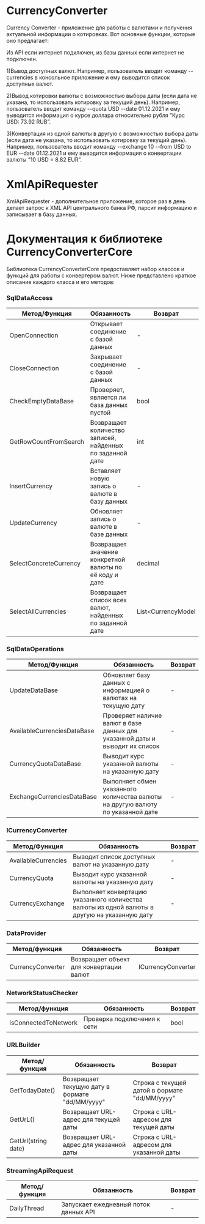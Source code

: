 # CurrencyConverter
Currency Converter - приложение для работы с валютами и получения актуальной информации о котировках. Вот основные функции, которые оно предлагает:

Из API если интернет подключен, из базы данных если интернет не подключен.

1)Вывод доступных валют. Например, пользователь вводит команду --currencies в консольное приложение и ему выводится список доступных валют.

2)Вывод котировки валюты с возможностью выбора даты (если дата не указана, то использовать котировку за текущий день). Например, пользователь вводит команду --quota USD --date 01.12.2021 и ему выводится информация о курсе доллара относительно рубля “Курс USD: 73.92 RUB”.

3)Конвертация из одной валюты в другую с возможностью выбора даты (если дата не указана, то использовать котировку за текущий день). Например, пользователь вводит команду --exchange 10 --from USD to EUR --date 01.12.2021 и ему выводится информация о конвертации валюты “10 USD = 8.82 EUR”.

# XmlApiRequester
XmlApiRequester - дополнительное приложение, которое раз в день делает запрос к XML API центрального банка РФ, парсит информацию и записывает в базу данных.

# Документация к библиотеке CurrencyConverterCore
Библиотека CurrencyConverterCore предоставляет набор классов и функций для работы с конвертером валют. Ниже представлено краткое описание каждого класса и его методов:

### SqlDataAccess

| Метод/Функция | Обязанность | Возврат |
| --- | --- | --- |
| OpenConnection	| Открывает соединение с базой данных	| - |
| CloseConnection	| Закрывает соединение с базой данных	| - |
| CheckEmptyDataBase |	Проверяет, является ли база данных пустой |	bool |
| GetRowCountFromSearch	| Возвращает количество записей, найденных по заданной дате |	int | 
| InsertCurrency |	Вставляет новую запись о валюте в базу данных	| - |
| UpdateCurrency |Обновляет запись о валюте в базе данных	| - |
| SelectConcreteCurrency | Возвращает значение конкретной валюты по её коду и дате	| decimal |
| SelectAllCurrencies	| Возвращает список всех валют, найденных по заданной дате	| List<CurrencyModel |


### SqlDataOperations

| Метод/Функция | Обязанность | Возврат |
| --- | --- | --- |
| UpdateDataBase	| Обновляет базу данных с информацией о валютах на текущую дату	| - |
| AvailableCurrenciesDataBase |	Проверяет наличие валют в базе данных для указанной даты и выводит их список	| - |
| CurrencyQuotaDataBase	| Выводит курс указанной валюты на указанную дату	| - |
| ExchangeCurrenciesDataBase |	Выполняет обмен указанного количества валюты на другую валюту по указанной дате	| - |

### ICurrencyConverter

| Метод/Функция | Обязанность | Возврат |
| --- | --- | --- |
| AvailableCurrencies |	Выводит список доступных валют на указанную дату	| - |
| CurrencyQuota	| Выводит курс указанной валюты на указанную дату	| - |
| CurrencyExchange |	Выполняет конвертацию указанного количества валюты из одной валюты в другую на указанную дату	| - |

### DataProvider
| Метод/функция	| Обязанность |	Возврат |
| --- | --- | --- |
| CurrencyConverter |	Возвращает объект для конвертации валют	| ICurrencyConverter |

### NetworkStatusChecker
| Метод/функция	| Обязанность |	Возврат |
| --- | --- | --- |
| isConnectedToNetwork |	Проверка подключения к сети	| bool |

### URLBuilder
| Метод/функция	| Обязанность |	Возврат |
| --- | --- | --- |
| GetTodayDate() |	Возвращает текущую дату в формате "dd/MM/yyyy"	| Строка с текущей датой в формате "dd/MM/yyyy" |
| GetUrL() |	Возвращает URL-адрес для текущей даты	 | Строка с URL-адресом для текущей даты |
| GetUrl(string date) |	Возвращает URL-адрес для указанной даты	| Строка с URL-адресом для указанной даты |

### StreamingApiRequest
| Метод/функция	| Обязанность |	Возврат |
| --- | --- | --- |
| DailyThread | Запускает ежедневный поток данных API | - |

